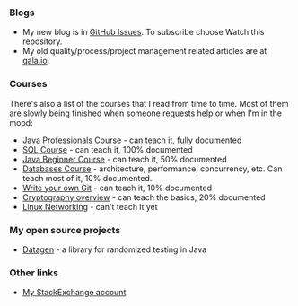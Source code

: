 ### Blogs

* My new blog is in [GitHub Issues](https://github.com/ctapobep/blog/issues). To subscribe choose Watch this repository.
* My old quality/process/project management related articles are at [qala.io](http://qala.io/blog.html).

### Courses

There's also a list of the courses that I read from time to time. Most of them are slowly being finished when someone requests help or when I'm in the mood:

* [Java Professionals Course](https://github.com/qala-io/java-course) - can teach it, fully documented
* [SQL Course](https://github.com/qala-io/sql-course) - can teach it, 100% documented
* [Java Beginner Course](https://github.com/qala-io/java-beginner-course) - can teach it, 50% documented
* [Databases Course](https://github.com/qala-io/db-course) - architecture, performance, concurrency, etc. Can teach most of it, 10% documented.
* [Write your own Git](https://github.com/qala-io/write-your-own-git) - can teach it, 10% documented
* [Cryptography overview](https://github.com/qala-io/cryptography-overview) - can teach the basics, 20% documented
* [Linux Networking](https://github.com/qala-io/networking-course) - can't teach it yet

### My open source projects

* [Datagen](https://github.com/qala-io/datagen) - a library for randomized testing in Java

### Other links

* [My StackExchange account](https://stackexchange.com/users/476019/stanislav-bashkyrtsev?tab=accounts)
